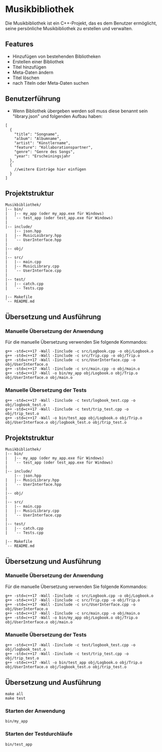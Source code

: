 # Musikbibliothek

Die Musikbibliothek ist ein C++-Projekt, das es dem Benutzer ermöglicht, seine persönliche Musikbibliothek zu erstellen und verwalten.

## Features
- Hinzufügen von bestehenden Bibliotheken
- Erstellen einer Bibliothek
- Titel hinzufügen
- Meta-Daten ändern
- Titel löschen
- nach Titeln oder Meta-Daten suchen

## Benutzerführung

- Wenn Bibliothek übergeben werden soll muss diese benannt sein "library.json" und folgenden Aufbau haben:
```text
[
  {
    "title": "Songname",
    "album": "Albumname",
    "artist": "Künstlername",
    "feature": "Kollaborationspartner",
    "genre": "Genre des Songs",
    "year": "Erscheiningsjahr
  },
  {
    //weitere Einträge hier einfügen
  }
]
```

## Projektstruktur

```text
Musikbibliothek/
|-- bin/
|   |-- my_app (oder my_app.exe für Windows)
|   `-- test_app (oder test_app.exe für Windows)
|
|-- include/
    |-- json.hpp
|   |-- MusicLoibrary.hpp
|   `-- UserInterface.hpp
|
|-- obj/
|
|-- src/
|   |-- main.cpp
|   |-- MusicLibrary.cpp
|   `-- UserInterface.cpp
|
|-- test/
|   |-- catch.cpp
|   `-- Tests.cpp

|-- Makefile
`-- README.md
```

## Übersetzung und Ausführung

### Manuelle Übersetzung der Anwendung

Für die manuelle Übersetzung verwenden Sie folgende Kommandos:

```text
g++ -std=c++17 -Wall -Iinclude -c src/Logbook.cpp -o obj/Logbook.o
g++ -std=c++17 -Wall -Iinclude -c src/Trip.cpp -o obj/Trip.o
g++ -std=c++17 -Wall -Iinclude -c src/UserInterface.cpp -o obj/UserInterface.o
g++ -std=c++17 -Wall -Iinclude -c src/main.cpp -o obj/main.o
g++ -std=c++17 -Wall -o bin/my_app obj/Logbook.o obj/Trip.o obj/UserInterface.o obj/main.o
```

### Manuelle Übersetzung der Tests

```text
g++ -std=c++17 -Wall -Iinclude -c test/logbook_test.cpp -o obj/logbook_test.o
g++ -std=c++17 -Wall -Iinclude -c test/trip_test.cpp -o obj/trip_test.o
g++ -std=c++17 -Wall -o bin/test_app obj/Logbook.o obj/Trip.o obj/UserInterface.o obj/logbook_test.o obj/trip_test.o 
```

## Projektstruktur

```text
Musikbibliothek/
|-- bin/
|   |-- my_app (oder my_app.exe für Windows)
|   `-- test_app (oder test_app.exe für Windows)
|
|-- include/
    |-- json.hpp
|   |-- MusicLibrary.hpp
|   `-- UserInterface.hpp
|
|-- obj/
|
|-- src/
|   |-- main.cpp
|   |-- MusicLibrary.cpp
|   `-- UserInterface.cpp
|
|-- test/
|   |-- catch.cpp
|   `-- Tests.cpp

|-- Makefile
`-- README.md
```

## Übersetzung und Ausführung

### Manuelle Übersetzung der Anwendung

Für die manuelle Übersetzung verwenden Sie folgende Kommandos:

```text
g++ -std=c++17 -Wall -Iinclude -c src/Logbook.cpp -o obj/Logbook.o
g++ -std=c++17 -Wall -Iinclude -c src/Trip.cpp -o obj/Trip.o
g++ -std=c++17 -Wall -Iinclude -c src/UserInterface.cpp -o obj/UserInterface.o
g++ -std=c++17 -Wall -Iinclude -c src/main.cpp -o obj/main.o
g++ -std=c++17 -Wall -o bin/my_app obj/Logbook.o obj/Trip.o obj/UserInterface.o obj/main.o
```

### Manuelle Übersetzung der Tests

```text
g++ -std=c++17 -Wall -Iinclude -c test/logbook_test.cpp -o obj/logbook_test.o
g++ -std=c++17 -Wall -Iinclude -c test/trip_test.cpp -o obj/trip_test.o
g++ -std=c++17 -Wall -o bin/test_app obj/Logbook.o obj/Trip.o obj/UserInterface.o obj/logbook_test.o obj/trip_test.o 
```

## Übersetzung und Ausführung
    make all
    make test
### Starten der Anwendung
    bin/my_app

### Starten der Testdurchläufe
    bin/test_app
